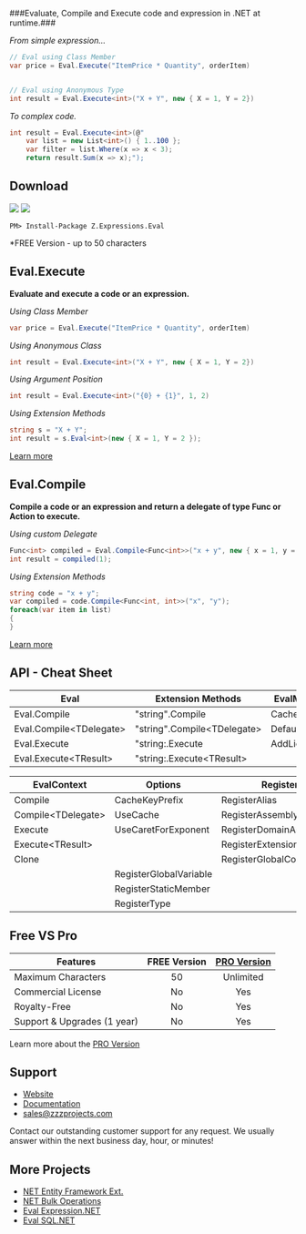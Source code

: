 
###Evaluate, Compile and Execute code and expression in .NET at runtime.###

*From simple expression...*
```csharp
// Eval using Class Member
var price = Eval.Execute("ItemPrice * Quantity", orderItem)


// Eval using Anonymous Type
int result = Eval.Execute<int>("X + Y", new { X = 1, Y = 2})
```
*To complex code.*
```csharp
int result = Eval.Execute<int>(@"
	var list = new List<int>() { 1..100 };
	var filter = list.Where(x => x < 3);
	return result.Sum(x => x);");
```

## Download
<a href="https://www.nuget.org/packages/Z.Expressions.Eval/" target="_blank" alt="download nuget"><img src="https://img.shields.io/nuget/v/Z.Expressions.Eval.svg?style=flat-square" /></a>
<a href="https://www.nuget.org/packages/Z.Expressions.Eval/" target="_blank" alt="download nuget"><img src="https://img.shields.io/nuget/dt/Z.Expressions.Eval.svg?style=flat-square" /></a>

```
PM> Install-Package Z.Expressions.Eval
```
*FREE Version - up to 50 characters

## Eval.Execute
**Evaluate and execute a code or an expression.**

_Using Class Member_

```csharp
var price = Eval.Execute("ItemPrice * Quantity", orderItem)
```

_Using Anonymous Class_

```csharp
int result = Eval.Execute<int>("X + Y", new { X = 1, Y = 2})
```

_Using Argument Position_

```csharp
int result = Eval.Execute<int>("{0} + {1}", 1, 2)
```

_Using Extension Methods_

```csharp
string s = "X + Y";
int result = s.Eval<int>(new { X = 1, Y = 2 });
```
[Learn more](https://github.com/zzzprojects/Eval-Expression.NET/wiki/Eval-Execute)

## Eval.Compile
**Compile a code or an expression and return a delegate of type Func or Action to execute.**

*Using custom Delegate*
```csharp
Func<int> compiled = Eval.Compile<Func<int>>("x + y", new { x = 1, y = 2})
int result = compiled(1);
```

*Using Extension Methods*
```csharp
string code = "x + y";
var compiled = code.Compile<Func<int, int>>("x", "y");
foreach(var item in list)
{
}
```
[Learn more](https://github.com/zzzprojects/Eval-Expression.NET/wiki/Eval-Compile)

## API - Cheat Sheet
Eval | Extension Methods | EvalManager
------------ | ------------ | ------------
Eval.Compile | "string".Compile | Cache
Eval.Compile&lt;TDelegate&gt; | "string".Compile&lt;TDelegate&gt; | DefaultContext
Eval.Execute | "string:.Execute | AddLicense
Eval.Execute&lt;TResult&gt; | "string:.Execute&lt;TResult&gt;

EvalContext | Options | Register
------------ | ------------ | ------------
Compile | CacheKeyPrefix | RegisterAlias
Compile&lt;TDelegate&gt; | UseCache | RegisterAssembly
Execute | UseCaretForExponent | RegisterDomainAssemblies
Execute&lt;TResult&gt; | | RegisterExtensionMethod
Clone | | RegisterGlobalConstant
 | | RegisterGlobalVariable
 | | RegisterStaticMember
 | | RegisterType

## Free VS Pro
Features | FREE Version | [PRO Version](http://eval-expression.net/#pro)
------------ | :-------------: | :-------------:
Maximum Characters | 50 | Unlimited
Commercial License | No | Yes
Royalty-Free | No | Yes
Support & Upgrades (1 year) | No | Yes
Learn more about the [PRO Version](http://eval-expression.net/#pro)

## Support
- [Website](http://eval-expression.net/)
- [Documentation](https://github.com/zzzprojects/Eval-Expression.NET/wiki)
- sales@zzzprojects.com

Contact our outstanding customer support for any request. We usually answer within the next business day, hour, or minutes!

## More Projects
  - [NET Entity Framework Ext.](http://www.zzzprojects.com/products/dotnet-development/entity-framework-extensions/)
  - [NET Bulk Operations](http://www.zzzprojects.com/products/dotnet-development/bulk-operations/)
  - [Eval Expression.NET](http://eval-expression.net/)
  - [Eval SQL.NET](http://eval-sql.net/)


